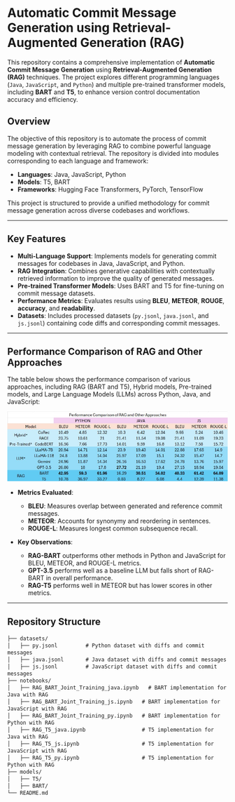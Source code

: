 # Automatic Commit Message Generation using Retrieval-Augmented Generation (RAG)

This repository contains a comprehensive implementation of **Automatic Commit Message Generation** using **Retrieval-Augmented Generation (RAG)** techniques. The project explores different programming languages (`Java`, `JavaScript`, and `Python`) and multiple pre-trained transformer models, including **BART** and **T5**, to enhance version control documentation accuracy and efficiency.

## Overview

The objective of this repository is to automate the process of commit message generation by leveraging RAG to combine powerful language modeling with contextual retrieval. The repository is divided into modules corresponding to each language and framework:

- **Languages**: Java, JavaScript, Python
- **Models**: T5, BART
- **Frameworks**: Hugging Face Transformers, PyTorch, TensorFlow

This project is structured to provide a unified methodology for commit message generation across diverse codebases and workflows.

---

## Key Features

- **Multi-Language Support**: Implements models for generating commit messages for codebases in Java, JavaScript, and Python.
- **RAG Integration**: Combines generative capabilities with contextually retrieved information to improve the quality of generated messages.
- **Pre-trained Transformer Models**: Uses BART and T5 for fine-tuning on commit message datasets.
- **Performance Metrics**: Evaluates results using **BLEU**, **METEOR**, **ROUGE**, **accuracy**, and **readability**.
- **Datasets**: Includes processed datasets (`py.jsonl`, `java.jsonl`, and `js.jsonl`) containing code diffs and corresponding commit messages.

---
## Performance Comparison of RAG and Other Approaches

The table below shows the performance comparison of various approaches, including RAG (BART and T5), Hybrid models, Pre-trained models, and Large Language Models (LLMs) across Python, Java, and JavaScript:

![Performance Comparison Table](Result.png)

- **Metrics Evaluated**:
  - **BLEU**: Measures overlap between generated and reference commit messages.
  - **METEOR**: Accounts for synonymy and reordering in sentences.
  - **ROUGE-L**: Measures longest common subsequence recall.

- **Key Observations**:
  - **RAG-BART** outperforms other methods in Python and JavaScript for BLEU, METEOR, and ROUGE-L metrics.
  - **GPT-3.5** performs well as a baseline LLM but falls short of RAG-BART in overall performance.
  - **RAG-T5** performs well in METEOR but has lower scores in other metrics.
---
## Repository Structure

```plaintext
├── datasets/
│   ├── py.jsonl         # Python dataset with diffs and commit messages
│   ├── java.jsonl       # Java dataset with diffs and commit messages
│   ├── js.jsonl         # JavaScript dataset with diffs and commit messages
├── notebooks/
│   ├── RAG_BART_Joint_Training_java.ipynb   # BART implementation for Java with RAG
│   ├── RAG_BART_Joint_Training_js.ipynb   # BART implementation for JavaScript with RAG
│   ├── RAG_BART_Joint_Training_py.ipynb   # BART implementation for Python with RAG
│   ├── RAG_T5_java.ipynb                  # T5 implementation for Java with RAG
│   ├── RAG_T5_js.ipynb                    # T5 implementation for JavaScript with RAG
│   ├── RAG_T5_py.ipynb                    # T5 implementation for Python with RAG
├── models/
│   ├── T5/
│   ├── BART/
└── README.md
